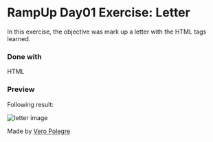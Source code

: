 # RampUp Day01 Exercise: Letter

In this exercise, the objective was mark up a letter with the HTML tags learned.

### Done with

HTML

### Preview

Following result:

![letter image](letter.png)

Made by [Vero Polegre](https://github.com/VeroPolegre)
